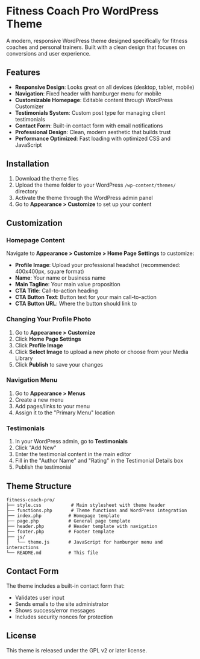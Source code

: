 # Fitness Coach Pro WordPress Theme

A modern, responsive WordPress theme designed specifically for fitness coaches and personal trainers. Built with a clean design that focuses on conversions and user experience.

## Features

- **Responsive Design**: Looks great on all devices (desktop, tablet, mobile)
- **Navigation**: Fixed header with hamburger menu for mobile
- **Customizable Homepage**: Editable content through WordPress Customizer
- **Testimonials System**: Custom post type for managing client testimonials
- **Contact Form**: Built-in contact form with email notifications
- **Professional Design**: Clean, modern aesthetic that builds trust
- **Performance Optimized**: Fast loading with optimized CSS and JavaScript

## Installation

1. Download the theme files
2. Upload the theme folder to your WordPress `/wp-content/themes/` directory
3. Activate the theme through the WordPress admin panel
4. Go to **Appearance > Customize** to set up your content

## Customization

### Homepage Content

Navigate to **Appearance > Customize > Home Page Settings** to customize:

- **Profile Image**: Upload your professional headshot (recommended: 400x400px, square format)
- **Name**: Your name or business name
- **Main Tagline**: Your main value proposition
- **CTA Title**: Call-to-action heading
- **CTA Button Text**: Button text for your main call-to-action
- **CTA Button URL**: Where the button should link to

### Changing Your Profile Photo

1. Go to **Appearance > Customize**
2. Click **Home Page Settings**
3. Click **Profile Image**
4. Click **Select Image** to upload a new photo or choose from your Media Library
5. Click **Publish** to save your changes

### Navigation Menu

1. Go to **Appearance > Menus**
2. Create a new menu
3. Add pages/links to your menu
4. Assign it to the "Primary Menu" location

### Testimonials

1. In your WordPress admin, go to **Testimonials**
2. Click "Add New"
3. Enter the testimonial content in the main editor
4. Fill in the "Author Name" and "Rating" in the Testimonial Details box
5. Publish the testimonial

## Theme Structure

```
fitness-coach-pro/
├── style.css           # Main stylesheet with theme header
├── functions.php       # Theme functions and WordPress integration
├── index.php          # Homepage template
├── page.php           # General page template
├── header.php         # Header template with navigation
├── footer.php         # Footer template
├── js/
│   └── theme.js       # JavaScript for hamburger menu and interactions
└── README.md          # This file
```

## Contact Form

The theme includes a built-in contact form that:
- Validates user input
- Sends emails to the site administrator
- Shows success/error messages
- Includes security nonces for protection

## License

This theme is released under the GPL v2 or later license. 